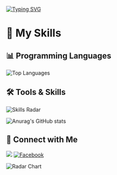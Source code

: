 [![Typing SVG](https://readme-typing-svg.herokuapp.com?font=Fira+Code&weight=700&pause=1000&color=05FFF6&width=435&lines=Welcome+to+Bean+.If+you+like+my+repo....;please+give+it+a+%E2%AD%90)](https://git.io/typing-svg)
# 🚀 My Skills

## 📊 Programming Languages 
![Top Languages](https://github-readme-stats.vercel.app/api/top-langs/?username=tranquyk2&layout=compact&theme=radical&hide=html)


## 🛠️ Tools & Skills
![Skills Radar](https://github-readme-stats.vercel.app/api/top-langs/?username=tranquyk2&langs_count=6&theme=radical&custom_title=Skills%20Radar)

![Anurag's GitHub stats](https://github-readme-stats.vercel.app/api?username=tranquyk2&show_icons=true&theme=transparent)


## 📱 Connect with Me
[![](https://img.shields.io/badge/x-@tranquy_02-blue?style=for-the-badge&logo=x&logoColor=white)](https://x.com/tranquy_02)
[![Facebook](https://img.shields.io/badge/Facebook-TranQuy-blue?style=for-the-badge&logo=facebook&logoColor=white)](https://facebook.com/tranquyk2)

![Radar Chart](https://quickchart.io/chart?c=%7Btype%3A%27radar%27%2Cdata%3A%7Blabels%3A%5B%5B%27Eating%27%2C%27Dinner%27%5D%2C%5B%27Drinking%27%2C%27Water%27%5D%2C%27Sleeping%27%2C%5B%27Designing%27%2C%27Graphics%27%5D%2C%27Coding%27%2C%27Cycling%27%2C%27Running%27%5D%2Cdatasets%3A%5B%7Blabel%3A%27tranquyk2%27%2CbackgroundColor%3A%27rgba(255%2C%2099%2C%20132%2C%200.2)%27%2CborderColor%3A%27rgb(255%2C%2099%2C%20132)%27%2CpointBackgroundColor%3A%27rgb(255%2C%2099%2C%20132)%27%2Cdata%3A%5B26%2C9%2C42%2C23%2C42%2C26%2C10%5D%7D%2C%7Blabel%3A%27My%20Second%20dataset%27%2CbackgroundColor%3A%27rgba(54%2C%20162%2C%20235%2C%200.2)%27%2CborderColor%3A%27rgb(54%2C%20162%2C%20235)%27%2CpointBackgroundColor%3A%27rgb(54%2C%20162%2C%20235)%27%2Cdata%3A%5B6%2C98%2C27%2C58%2C52%2C39%2C35%5D%7D%5D%7D%2Coptions%3A%7Btitle%3A%7Bdisplay%3Atrue%2Ctext%3A%27tranquyk2%20Radar%20Chart%27%7D%7D%7D)






